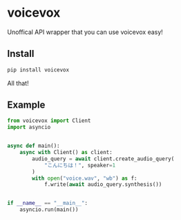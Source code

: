 # voicevox
Unoffical API wrapper that you can use voicevox easy!

## Install
```sh
pip install voicevox
```

All that!

## Example
```python
from voicevox import Client
import asyncio


async def main():
    async with Client() as client:
        audio_query = await client.create_audio_query(
            "こんにちは！", speaker=1
        )
        with open("voice.wav", "wb") as f:
            f.write(await audio_query.synthesis())


if __name__ == "__main__":
    asyncio.run(main())
```
